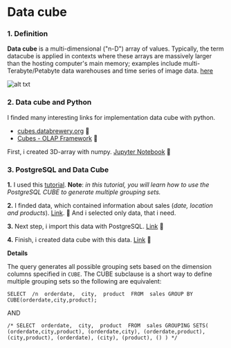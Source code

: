 # Data cube

### 1. Definition

**Data cube** is a multi-dimensional ("n-D") array of values. Typically, the term datacube is applied in contexts where these arrays are massively larger than the hosting computer's main memory; examples include multi-Terabyte/Petabyte data warehouses and time series of image data. [here](https://en.wikipedia.org/wiki/Data_cube)

![alt txt](https://pythonhosted.org/cubes/_images/cube-dims_and_cell.png)

### 2. Data cube and Python

I finded many interesting links for implementation data cube with python.
- [cubes.databrewery.org](http://cubes.databrewery.org/index.html)  :link:
- [Cubes - OLAP Framework](https://pythonhosted.org/cubes/)  :link:

First, i created 3D-array with numpy. [Jupyter Notebook](https://github.com/OleksandrKosovan/starting-big-data/blob/master/3-data-cube/1-data-cube-simple-sample.ipynb)  :link:


### 3. PostgreSQL and Data Cube

**1.** I used this [tutorial](http://www.postgresqltutorial.com/postgresql-cube/). **Note**: *in this tutorial, you will learn how to use the PostgreSQL CUBE to generate multiple grouping sets.*

**2.** I finded data, which contained information about sales (*date, location and products*). [Link](https://github.com/OleksandrKosovan/starting-big-data/blob/master/3-data-cube/data-cube-postgreSQL/data/Sample-Superstore.csv).  :link: And i selected only data, that i need.

**3.** Next step, i import this data with PostgreSQL. [Link](https://github.com/OleksandrKosovan/starting-big-data/blob/master/3-data-cube/data-cube-postgreSQL/create-data-cube/import-csv) :link:

**4.** Finish, i created data cube with this data. [Link](https://github.com/OleksandrKosovan/starting-big-data/blob/master/3-data-cube/data-cube-postgreSQL/create-data-cube/data-cube-sql)  :link:

**Details**

The query generates all possible grouping sets based on the dimension columns specified in `CUBE`. The CUBE subclause is a short way to define multiple grouping sets so the following are equivalent:

`
SELECT 
/n	orderdate, 
	city, 
	product 
FROM 
	sales
GROUP BY
	CUBE(orderdate,city,product);
`

AND

`
/*
SELECT 
	orderdate, 
	city, 
	product 
FROM 
	sales
GROUPING SETS(
	(orderdate,city,product),
	(orderdate,city),
	(orderdate,product),
	(city,product),
	(orderdate),
	(city),
	(product),
	()
)
*/
`
